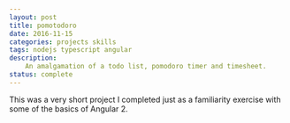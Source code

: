 ```yaml
---
layout: post
title: pomotodoro
date: 2016-11-15
categories: projects skills
tags: nodejs typescript angular
description:
    An amalgamation of a todo list, pomodoro timer and timesheet.
status: complete
---
```


This was a very short project I completed just as a familiarity exercise with 
some of the basics of Angular 2.
